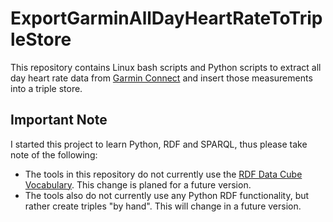 # ExportGarminAllDayHeartRateToTripleStore
This repository contains Linux bash scripts and Python scripts to extract all day heart rate data from [Garmin Connect](https://connect.garmin.com/) and insert those measurements into a triple store.

## Important Note
I started this project to learn Python, RDF and SPARQL, thus please take note of the following:
* The tools in this repository do not currently use the [RDF Data Cube Vocabulary](https://www.w3.org/TR/vocab-data-cube/). This change is planed for a future version.
* The tools also do not currently use any Python RDF functionality, but rather create triples "by hand". This will change in a future version.